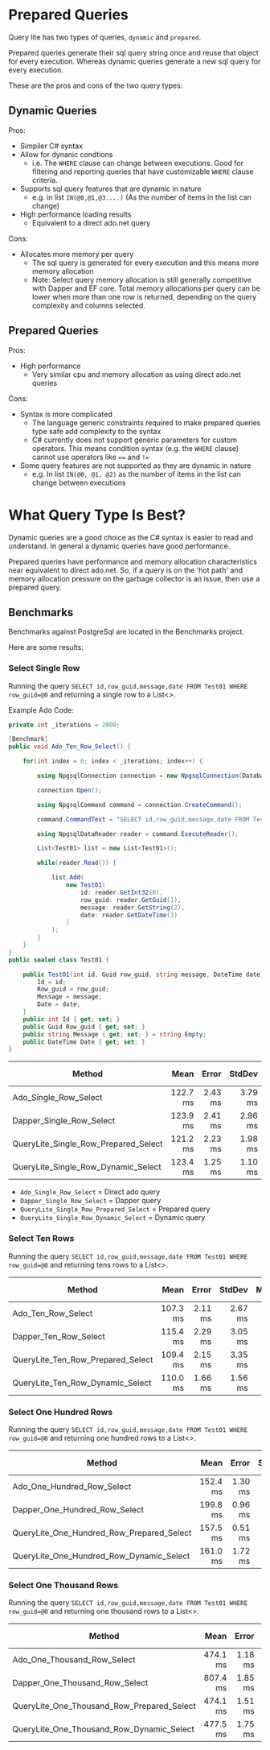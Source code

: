 # Prepared Queries

Query lite has two types of queries, `dynamic` and `prepared`.

Prepared queries generate their sql query string once and reuse that object for every execution. Whereas dynamic queries generate a new sql query for every execution.

These are the pros and cons of the two query types:

## Dynamic Queries

Pros:

* Simpiler C# syntax
* Allow for dynanic condtions
    * i.e. The `WHERE` clause can change between executions. Good for filtering and reporting queries that have customizable `WHERE` clause criteria.
* Supports sql query features that are dynamic in nature
    * e.g. in list `IN(@0,@1,@3....)` (As the number of items in the list can change)
* High performance loading results
    * Equivalent to a direct ado.net query

Cons:

* Allocates more memory per query
    - The sql query is generated for every execution and this means more memory allocation
    - Note: Select query memory allocation is still generally competitive with Dapper and EF core. Total memory allocations per query can be lower when more than one row is returned, depending on the query complexity and columns selected.

## Prepared Queries

Pros:

* High performance
    * Very similar cpu and memory allocation as using direct ado.net queries

Cons:

* Syntax is more complicated
    * The language generic constraints required to make prepared queries type safe add complexity to the syntax
    * C# currently does not support generic parameters for custom operators. This means condition syntax (e.g. the `WHERE` clause) cannot use operators like `==` and `!=`
* Some query features are not supported as they are dynamic in nature
    * e.g. In list `IN(@0, @1, @2)` as the number of items in the list can change between executions


# What Query Type Is Best?

Dynamic queries are a good choice as the C# syntax is easier to read and understand. In general a dynamic queries have good performance.

Prepared queries have performance and memory allocation characteristics near equivalent to direct ado.net. So, if a query is on the 'hot path' and memory allocation pressure on the garbage collector is an issue, then use a prepared query.

## Benchmarks

Benchmarks against PostgreSql are located in the Benchmarks project.

Here are some results:

### Select Single Row

Running the query `SELECT id,row_guid,message,date FROM Test01 WHERE row_guid=@0` and returning a single row to a List<>.

Example Ado Code:

```C#
private int _iterations = 2000;

[Benchmark]
public void Ado_Ten_Row_Select() {

    for(int index = 0; index < _iterations; index++) {

        using NpgsqlConnection connection = new NpgsqlConnection(Databases.ConnectionString);

        connection.Open();

        using NpgsqlCommand command = connection.CreateCommand();

        command.CommandText = "SELECT id,row_guid,message,date FROM Test01";

        using NpgsqlDataReader reader = command.ExecuteReader();

        List<Test01> list = new List<Test01>();

        while(reader.Read()) {

            list.Add(
                new Test01(
                    id: reader.GetInt32(0),
                    row_guid: reader.GetGuid(1),
                    message: reader.GetString(2),
                    date: reader.GetDateTime(3)
                )
            );
        }
    }
}
public sealed class Test01 {

    public Test01(int id, Guid row_guid, string message, DateTime date) {
        Id = id;
        Row_guid = row_guid;
        Message = message;
        Date = date;
    }
    public int Id { get; set; }
    public Guid Row_guid { get; set; }
    public string Message { get; set; } = string.Empty;
    public DateTime Date { get; set; }
}
```


|                               Method |     Mean |   Error |  StdDev | Allocated | Total Queries |
|------------------------------------- |---------:|--------:|--------:|----------:|----------: |
|                Ado_Single_Row_Select | 122.7 ms | 2.43 ms | 3.79 ms |   3.13 MB | 2000 queries |
|             Dapper_Single_Row_Select | 123.9 ms | 2.41 ms | 2.96 ms |   3.88 MB | 2000 queries |
| QueryLite_Single_Row_Prepared_Select | 121.2 ms | 2.23 ms | 1.98 ms |   3.16 MB | 2000 queries |
|  QueryLite_Single_Row_Dynamic_Select | 123.4 ms | 1.25 ms | 1.10 ms |   4.23 MB | 2000 queries |

* `Ado_Single_Row_Select` = Direct ado query
* `Dapper_Single_Row_Select` = Dapper query
* `QueryLite_Single_Row_Prepared_Select` = Prepared query
* `QueryLite_Single_Row_Dynamic_Select` = Dynamic query

### Select Ten Rows

Running the query `SELECT id,row_guid,message,date FROM Test01 WHERE row_guid=@0` and returning tens rows to a List<>.

|                            Method |     Mean |   Error |  StdDev |   Median | Allocated | Total Queries |
|---------------------------------- |---------:|--------:|--------:|---------:|----------:|----------: |
|                Ado_Ten_Row_Select | 107.3 ms | 2.11 ms | 2.67 ms | 105.8 ms |   5.22 MB | 2000 queries |
|             Dapper_Ten_Row_Select | 115.4 ms | 2.29 ms | 3.05 ms | 114.5 ms |   7.31 MB | 2000 queries |
| QueryLite_Ten_Row_Prepared_Select | 109.4 ms | 2.15 ms | 3.35 ms | 107.6 ms |   5.25 MB | 2000 queries |
|  QueryLite_Ten_Row_Dynamic_Select | 110.0 ms | 1.66 ms | 1.56 ms | 109.5 ms |   6.09 MB | 2000 queries |


### Select One Hundred Rows

Running the query `SELECT id,row_guid,message,date FROM Test01 WHERE row_guid=@0` and returning one hundred rows to a List<>.

|                                    Method |     Mean |   Error |  StdDev |      Gen0 |      Gen1 | Allocated | Total Queries |
|------------------------------------------ |---------:|--------:|--------:|----------:|----------:|----------:|----------: |
|                Ado_One_Hundred_Row_Select | 152.4 ms | 1.30 ms | 1.22 ms | 1000.0000 | 1000.0000 |  30.75 MB | 2000 queries |
|             Dapper_One_Hundred_Row_Select | 199.8 ms | 0.96 ms | 0.80 ms | 2000.0000 | 1000.0000 |  46.57 MB | 2000 queries |
| QueryLite_One_Hundred_Row_Prepared_Select | 157.5 ms | 0.51 ms | 0.45 ms | 1000.0000 | 1000.0000 |  30.78 MB | 2000 queries |
|  QueryLite_One_Hundred_Row_Dynamic_Select | 161.0 ms | 1.72 ms | 1.53 ms | 1000.0000 | 1000.0000 |  31.62 MB | 2000 queries |


### Select One Thousand Rows

Running the query `SELECT id,row_guid,message,date FROM Test01 WHERE row_guid=@0` and returning one thousand rows to a List<>.

|                                     Method |     Mean |   Error |  StdDev |       Gen0 |      Gen1 | Allocated | Total Queries |
|------------------------------------------- |---------:|--------:|--------:|-----------:|----------:|----------:|----------: |
|                Ado_One_Thousand_Row_Select | 474.1 ms | 1.18 ms | 1.10 ms | 17000.0000 | 5000.0000 | 277.95 MB | 2000 queries |
|             Dapper_One_Thousand_Row_Select | 807.4 ms | 1.85 ms | 1.73 ms | 27000.0000 | 8000.0000 | 431.11 MB | 2000 queries |
| QueryLite_One_Thousand_Row_Prepared_Select | 474.1 ms | 1.51 ms | 1.26 ms | 17000.0000 | 8000.0000 | 277.99 MB | 2000 queries |
|  QueryLite_One_Thousand_Row_Dynamic_Select | 477.5 ms | 1.75 ms | 1.55 ms | 17000.0000 | 8000.0000 | 278.82 MB | 2000 queries |